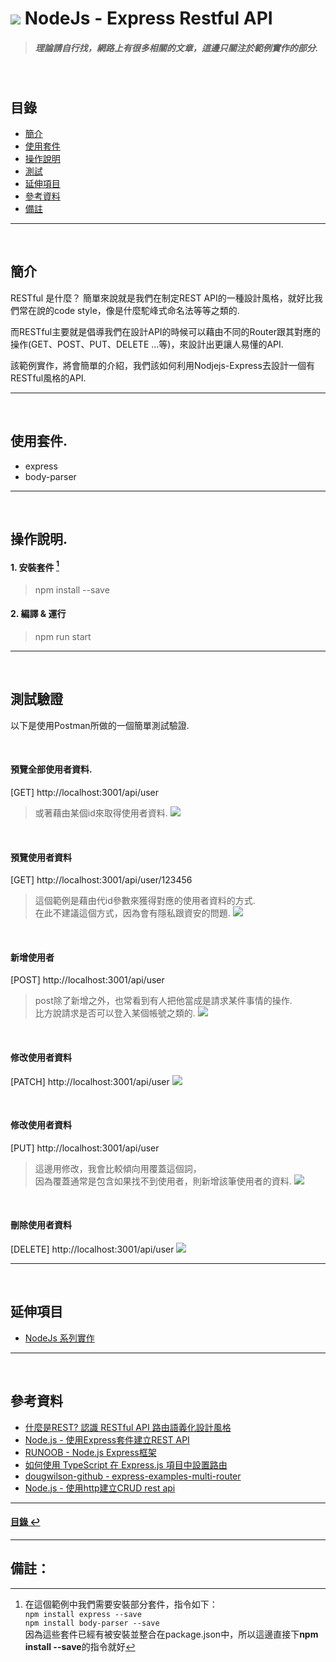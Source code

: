 # ![](https://drive.google.com/uc?id=10INx5_pkhMcYRdx_OO4rXNXxcsvPtBYq) NodeJs - Express Restful API
> ##### 理論請自行找，網路上有很多相關的文章，這邊只關注於範例實作的部分.

<br>

<!--ts-->
## 目錄
* [簡介](#簡介)
* [使用套件](#使用套件)
* [操作說明](#操作說明)
* [測試](#測試)
* [延伸項目](#延伸項目)
* [參考資料](#參考資料)
* [備註](#備註)
<!--te-->

---
<br>

## 簡介
RESTful 是什麼？ 簡單來說就是我們在制定REST API的一種設計風格，就好比我們常在說的code style，像是什麼駝峰式命名法等等之類的.

而RESTful主要就是倡導我們在設計API的時候可以藉由不同的Router跟其對應的操作(GET、POST、PUT、DELETE ...等)，來設計出更讓人易懂的API.

該範例實作，將會簡單的介紹，我們該如何利用Nodjejs-Express去設計一個有RESTful風格的API.

---
<br>

## 使用套件.
- express
- body-parser

---
<br>

## 操作說明.
#### 1. 安裝套件 [^1]
> npm install --save
#### 2. 編譯 & 運行
> npm run start

---
<br>

## 測試驗證
以下是使用Postman所做的一個簡單測試驗證.

<br>

#### 預覽全部使用者資料.
[GET] http://localhost:3001/api/user
> 或著藉由某個id來取得使用者資料.
![](https://drive.google.com/uc?id=198XwY3JuxGvUAskX48-WClr39DX2ZCnk)

<br>

#### 預覽使用者資料
[GET] http://localhost:3001/api/user/123456
> 這個範例是藉由代id參數來獲得對應的使用者資料的方式. <br>
> 在此不建議這個方式，因為會有隱私跟資安的問題.
![](https://drive.google.com/uc?id=1Vg1-82q4ibYut3hlrD6ZVJAuJBS2BIfy)

<br>

#### 新增使用者
[POST] http://localhost:3001/api/user
> post除了新增之外，也常看到有人把他當成是請求某件事情的操作. <br>
> 比方說請求是否可以登入某個帳號之類的.
![](https://drive.google.com/uc?id=1ZcwHtiKbGnumwBFtcUNWZQAqbKOQ3fCI)

<br>

#### 修改使用者資料
[PATCH] http://localhost:3001/api/user
![](https://drive.google.com/uc?id=1dkCSbkyrg-g8_POmUVXJ6yk6M2RdVOLA)

<br>

#### 修改使用者資料
[PUT] http://localhost:3001/api/user
> 這邊用修改，我會比較傾向用覆蓋這個詞，<br>
> 因為覆蓋通常是包含如果找不到使用者，則新增該筆使用者的資料.
![](https://drive.google.com/uc?id=1m5DUdhKz2XV2Vc1nVGjRHZYodr_FRjxF)

<br>

#### 刪除使用者資料
[DELETE] http://localhost:3001/api/user
![](https://drive.google.com/uc?id=1rk-B98G1ySFXMsLewvB2jkFuyAb29i5Z)

---
<br>

## 延伸項目
* [NodeJs 系列實作](https://github.com/RC-Dev-Tech/nodejs-index) <br>

---
<br>

## 參考資料
* [什麼是REST? 認識 RESTful API 路由語義化設計風格](https://tw.alphacamp.co/blog/rest-restful-api?gclid=CjwKCAjw_MqgBhAGEiwAnYOAegj_NeaXyLtCqL99ucHUk2PhIzV0ZaT5G4e_zBke3zLMirAHr_oW2RoCNlEQAvD_BwE) <br>
* [Node.js - 使用Express套件建立REST API](https://ithelp.ithome.com.tw/articles/10240749) <br>
* [RUNOOB - Node.js Express框架](https://www.runoob.com/nodejs/nodejs-express-framework.html) <br>
* [如何使用 TypeScript 在 Express.js 項目中設置路由](https://dev.to/sulistef/how-to-set-up-routing-in-an-expressjs-project-using-typescript-51ib) <br>
* [dougwilson-github - express-examples-multi-router](https://github.com/expressjs/express/tree/master/examples/multi-router) <br>
* [Node.js - 使用http建立CRUD rest api](https://ithelp.ithome.com.tw/articles/10238506)<br>


---
<!--ts-->
#### [目錄 ↩](#目錄)
<!--te-->
---
## 備註：

[^1]: 在這個範例中我們需要安裝部分套件，指令如下：<br>
`npm install express --save` <br>
`npm install body-parser --save` <br>
因為這些套件已經有被安裝並整合在package.json中，所以這邊直接下**npm install --save**的指令就好